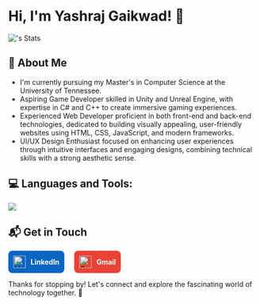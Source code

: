 # Hi, I'm Yashraj Gaikwad! 👋

![<username>'s Stats](https://github-readme-stats.vercel.app/api?username=yashraj-28&theme=vue-dark&show_icons=true&hide_border=true&count_private=true)

## 🚀 About Me

- I'm currently pursuing my Master's in Computer Science at the University of Tennessee.
- Aspiring Game Developer skilled in Unity and Unreal Engine, with expertise in C# and C++ to create immersive gaming experiences.
- Experienced Web Developer proficient in both front-end and back-end technologies, dedicated to building visually appealing, user-friendly websites using HTML, CSS, JavaScript, and modern frameworks.
- UI/UX Design Enthusiast focused on enhancing user experiences through intuitive interfaces and engaging designs, combining technical skills with a strong aesthetic sense.

## 💻 Languages and Tools:
<p align="left">
  <a href="https://skillicons.dev">
    <img src="https://skillicons.dev/icons?i=html,css,js,ts,react,nextjs,redux,sass,tailwind,bootstrap,git,npm,yarn,vscode,webpack,graphql,firebase,unity,unreal" />
  </a>
</p>


## 📬 Get in Touch

<div style="display: flex; align-items: center; gap: 20px;">
  <a href="https://www.linkedin.com/in/yashraj-gaikwad/" style="text-decoration: none;">
    <div style="display: flex; align-items: center; background-color: #0A66C2; padding: 10px; border-radius: 8px;">
      <img src="https://img.shields.io/badge/LinkedIn-0A66C2?style=flat&logo=linkedin&logoColor=white" alt="LinkedIn" style="height: 25px; margin-right: 10px;">
      <span style="color: white; font-weight: bold;">LinkedIn</span>
    </div>
  </a>

  <a href="mailto:ygaikwad@vols.utk.edu" style="text-decoration: none;">
    <div style="display: flex; align-items: center; background-color: #EA4335; padding: 10px; border-radius: 8px;">
      <img src="https://img.shields.io/badge/Gmail-EA4335?style=flat&logo=gmail&logoColor=white" alt="Gmail" style="height: 25px; margin-right: 10px;">
      <span style="color: white; font-weight: bold;">Gmail</span>
    </div>
  </a>
</div>

Thanks for stopping by! Let's connect and explore the fascinating world of technology together. 🚀




<!--
**yashraj-28/yashraj-28** is a ✨ _special_ ✨ repository because its `README.md` (this file) appears on your GitHub profile.

Here are some ideas to get you started:

- 🔭 I’m currently working on ...
- 🌱 I’m currently learning ...
- 👯 I’m looking to collaborate on ...
- 🤔 I’m looking for help with ...
- 💬 Ask me about ...
- 📫 How to reach me: ...
- 😄 Pronouns: ...
- ⚡ Fun fact: ...
-->
